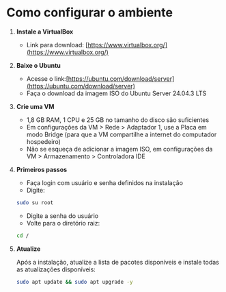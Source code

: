 # Como configurar o ambiente

1. **Instale a VirtualBox**
     
   - Link para download: [https://www.virtualbox.org/](https://www.virtualbox.org/)

3. **Baixe o Ubuntu**
   
   - Acesse o link:[https://ubuntu.com/download/server](https://ubuntu.com/download/server)
   - Faça o download da imagem ISO do Ubuntu Server 24.04.3 LTS

2. **Crie uma VM**
   
   - 1,8 GB RAM, 1 CPU e 25 GB no tamanho do disco são suficientes  
   - Em configurações da VM > Rede > Adaptador 1, use a Placa em modo Bridge (para que a VM compartilhe a internet do computador hospedeiro)
   - Não se esqueça de adicionar a imagem ISO, em configurações da VM > Armazenamento > Controladora IDE

4. **Primeiros passos**
   
   - Faça login com usuário e senha definidos na instalação
   - Digite:  
   ```bash
   sudo su root
   ```
   - Digite a senha do usuário
   - Volte para o diretório raiz:
   ```bash
   cd /
   ```  
   
5. **Atualize**
    
   Após a instalação, atualize a lista de pacotes disponíveis e instale todas as atualizações disponíveis:  
   ```bash
   sudo apt update && sudo apt upgrade -y
   ```
